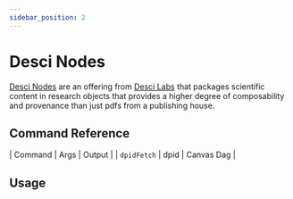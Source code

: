 ```yaml
---
sidebar_position: 2
---
```


# Desci Nodes

[Desci Nodes](https://nodes.desci.com/web) are an offering from [Desci Labs](https://desci.com/)  that packages scientific content in research objects that provides a higher degree of composability and provenance than just pdfs from a publishing house.


## Command Reference

| Command | Args | Output |
| `dpidFetch` | dpid | Canvas Dag | 

## Usage



